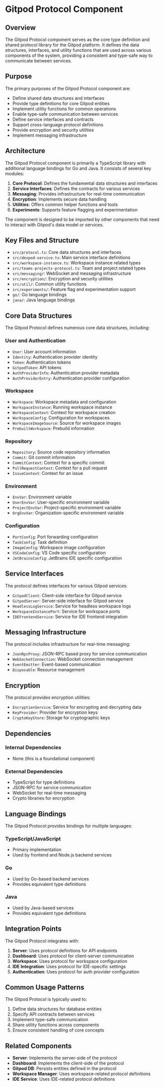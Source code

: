 # Gitpod Protocol Component

## Overview

The Gitpod Protocol component serves as the core type definition and shared protocol library for the Gitpod platform. It defines the data structures, interfaces, and utility functions that are used across various components of the system, providing a consistent and type-safe way to communicate between services.

## Purpose

The primary purposes of the Gitpod Protocol component are:
- Define shared data structures and interfaces
- Provide type definitions for core Gitpod entities
- Implement utility functions for common operations
- Enable type-safe communication between services
- Define service interfaces and contracts
- Support cross-language protocol definitions
- Provide encryption and security utilities
- Implement messaging infrastructure

## Architecture

The Gitpod Protocol component is primarily a TypeScript library with additional language bindings for Go and Java. It consists of several key modules:

1. **Core Protocol**: Defines the fundamental data structures and interfaces
2. **Service Interfaces**: Defines the contracts for various services
3. **Messaging**: Provides infrastructure for real-time communication
4. **Encryption**: Implements secure data handling
5. **Utilities**: Offers common helper functions and tools
6. **Experiments**: Supports feature flagging and experimentation

The component is designed to be imported by other components that need to interact with Gitpod's data model or services.

## Key Files and Structure

- `src/protocol.ts`: Core data structures and interfaces
- `src/devpod-service.ts`: Main service interface definitions
- `src/workspace-instance.ts`: Workspace instance related types
- `src/teams-projects-protocol.ts`: Team and project related types
- `src/messaging/`: WebSocket and messaging infrastructure
- `src/encryption/`: Encryption and security utilities
- `src/util/`: Common utility functions
- `src/experiments/`: Feature flag and experimentation support
- `go/`: Go language bindings
- `java/`: Java language bindings

## Core Data Structures

The Gitpod Protocol defines numerous core data structures, including:

### User and Authentication
- `User`: User account information
- `Identity`: Authentication provider identity
- `Token`: Authentication tokens
- `GitpodToken`: API tokens
- `AuthProviderInfo`: Authentication provider metadata
- `AuthProviderEntry`: Authentication provider configuration

### Workspace
- `Workspace`: Workspace metadata and configuration
- `WorkspaceInstance`: Running workspace instance
- `WorkspaceContext`: Context for workspace creation
- `WorkspaceConfig`: Configuration for workspaces
- `WorkspaceImageSource`: Source for workspace images
- `PrebuiltWorkspace`: Prebuild information

### Repository
- `Repository`: Source code repository information
- `Commit`: Git commit information
- `CommitContext`: Context for a specific commit
- `PullRequestContext`: Context for a pull request
- `IssueContext`: Context for an issue

### Environment
- `EnvVar`: Environment variable
- `UserEnvVar`: User-specific environment variable
- `ProjectEnvVar`: Project-specific environment variable
- `OrgEnvVar`: Organization-specific environment variable

### Configuration
- `PortConfig`: Port forwarding configuration
- `TaskConfig`: Task definition
- `ImageConfig`: Workspace image configuration
- `VSCodeConfig`: VS Code specific configuration
- `JetBrainsConfig`: JetBrains IDE specific configuration

## Service Interfaces

The protocol defines interfaces for various Gitpod services:

- `GitpodClient`: Client-side interface for Gitpod service
- `GitpodServer`: Server-side interface for Gitpod service
- `HeadlessLogService`: Service for headless workspace logs
- `WorkspaceInstancePort`: Service for workspace ports
- `IDEFrontendService`: Service for IDE frontend integration

## Messaging Infrastructure

The protocol includes infrastructure for real-time messaging:

- `JsonRpcProxy`: JSON-RPC based proxy for service communication
- `WebSocketConnection`: WebSocket connection management
- `EventEmitter`: Event-based communication
- `Disposable`: Resource management

## Encryption

The protocol provides encryption utilities:

- `EncryptionService`: Service for encrypting and decrypting data
- `KeyProvider`: Provider for encryption keys
- `CryptoKeyStore`: Storage for cryptographic keys

## Dependencies

### Internal Dependencies
- None (this is a foundational component)

### External Dependencies
- TypeScript for type definitions
- JSON-RPC for service communication
- WebSocket for real-time messaging
- Crypto libraries for encryption

## Language Bindings

The Gitpod Protocol provides bindings for multiple languages:

### TypeScript/JavaScript
- Primary implementation
- Used by frontend and Node.js backend services

### Go
- Used by Go-based backend services
- Provides equivalent type definitions

### Java
- Used by Java-based services
- Provides equivalent type definitions

## Integration Points

The Gitpod Protocol integrates with:
1. **Server**: Uses protocol definitions for API endpoints
2. **Dashboard**: Uses protocol for client-server communication
3. **Workspace**: Uses protocol for workspace configuration
4. **IDE Integration**: Uses protocol for IDE-specific settings
5. **Authentication**: Uses protocol for auth provider configuration

## Common Usage Patterns

The Gitpod Protocol is typically used to:
1. Define data structures for database entities
2. Specify API contracts between services
3. Implement type-safe communication
4. Share utility functions across components
5. Ensure consistent handling of core concepts

## Related Components

- **Server**: Implements the server-side of the protocol
- **Dashboard**: Implements the client-side of the protocol
- **Gitpod DB**: Persists entities defined in the protocol
- **Workspace Manager**: Uses workspace-related protocol definitions
- **IDE Service**: Uses IDE-related protocol definitions
